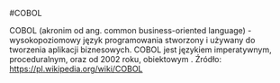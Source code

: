 #COBOL

COBOL (akronim od ang. common business-oriented language) - wysokopoziomowy język programowania stworzony i używany do tworzenia aplikacji biznesowych. COBOL jest językiem imperatywnym, proceduralnym, oraz od 2002 roku, obiektowym .
Źródło: https://pl.wikipedia.org/wiki/COBOL